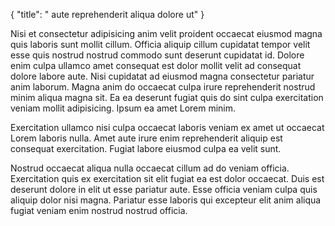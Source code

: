 {
  "title": " aute reprehenderit aliqua dolore ut"
}

Nisi et consectetur adipisicing anim velit proident occaecat eiusmod magna quis laboris sunt mollit cillum. Officia aliquip cillum cupidatat tempor velit esse quis nostrud nostrud commodo sunt deserunt cupidatat id. Dolore enim culpa ullamco amet consequat est dolor mollit velit ad consequat dolore labore aute. Nisi cupidatat ad eiusmod magna consectetur pariatur anim laborum. Magna anim do occaecat culpa irure reprehenderit nostrud minim aliqua magna sit. Ea ea deserunt fugiat quis do sint culpa exercitation veniam mollit adipisicing. Ipsum ea amet Lorem minim.

Exercitation ullamco nisi culpa occaecat laboris veniam ex amet ut occaecat Lorem laboris nulla. Amet aute irure enim reprehenderit aliquip est consequat exercitation. Fugiat labore eiusmod culpa ea velit sunt.

Nostrud occaecat aliqua nulla occaecat cillum ad do veniam officia. Exercitation quis ex exercitation sit elit fugiat ea est dolor occaecat. Duis est deserunt dolore in elit ut esse pariatur aute. Esse officia veniam culpa quis aliquip dolor nisi magna. Pariatur esse laboris qui excepteur elit anim aliqua fugiat veniam enim nostrud nostrud officia.